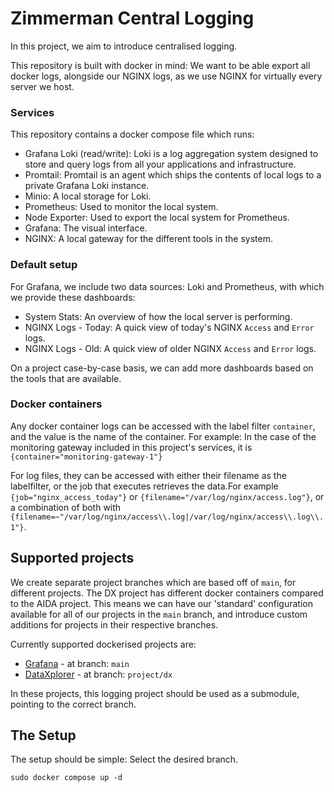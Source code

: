 # Zimmerman Central Logging
In this project, we aim to introduce centralised logging.

This repository is built with docker in mind: We want to be able export all docker logs,
alongside our NGINX logs, as we use NGINX for virtually every server we host.

### Services
This repository contains a docker compose file which runs:
 - Grafana Loki (read/write): Loki is a log aggregation system designed to store and query logs from all your applications and infrastructure.
 - Promtail: Promtail is an agent which ships the contents of local logs to a private Grafana Loki instance.
 - Minio: A local storage for Loki.
 - Prometheus: Used to monitor the local system.
 - Node Exporter: Used to export the local system for Prometheus.
 - Grafana: The visual interface.
 - NGINX: A local gateway for the different tools in the system.

### Default setup
For Grafana, we include two data sources: Loki and Prometheus, with which we provide these dashboards:
 - System Stats: An overview of how the local server is performing.
 - NGINX Logs - Today: A quick view of today's NGINX `Access` and `Error` logs.
 - NGINX Logs - Old: A quick view of older NGINX `Access` and `Error` logs.

On a project case-by-case basis, we can add more dashboards based on the tools that are available.

### Docker containers
Any docker container logs can be accessed with the label filter `container`, and the value is the name of the container. 
For example: In the case of the monitoring gateway included in this project's services, it is `{container="monitoring-gateway-1"}`

For log files, they can be accessed with either their filename as the labelfilter, or the job that executes retrieves the data.For example `{job="nginx_access_today"}` or `{filename="/var/log/nginx/access.log"}`, or a combination of both with `{filename=~"/var/log/nginx/access\\.log|/var/log/nginx/access\\.log\\.1"}`.

## Supported projects
We create separate project branches which are based off of `main`, for different projects. The DX project has different docker containers compared to the AIDA project. This means we can have our 'standard' configuration available for all of our projects in the `main` branch, and introduce custom additions for projects in their respective branches.

Currently supported dockerised projects are:
 - [Grafana](https://github.com/zimmerman-team/Central-Logging) - at branch: `main`
 - [DataXplorer](https://github.com/zimmerman-team/DX) - at branch: `project/dx`

In these projects, this logging project should be used as a submodule, pointing to the correct branch.

## The Setup
The setup should be simple:
Select the desired branch.
```
sudo docker compose up -d
```
